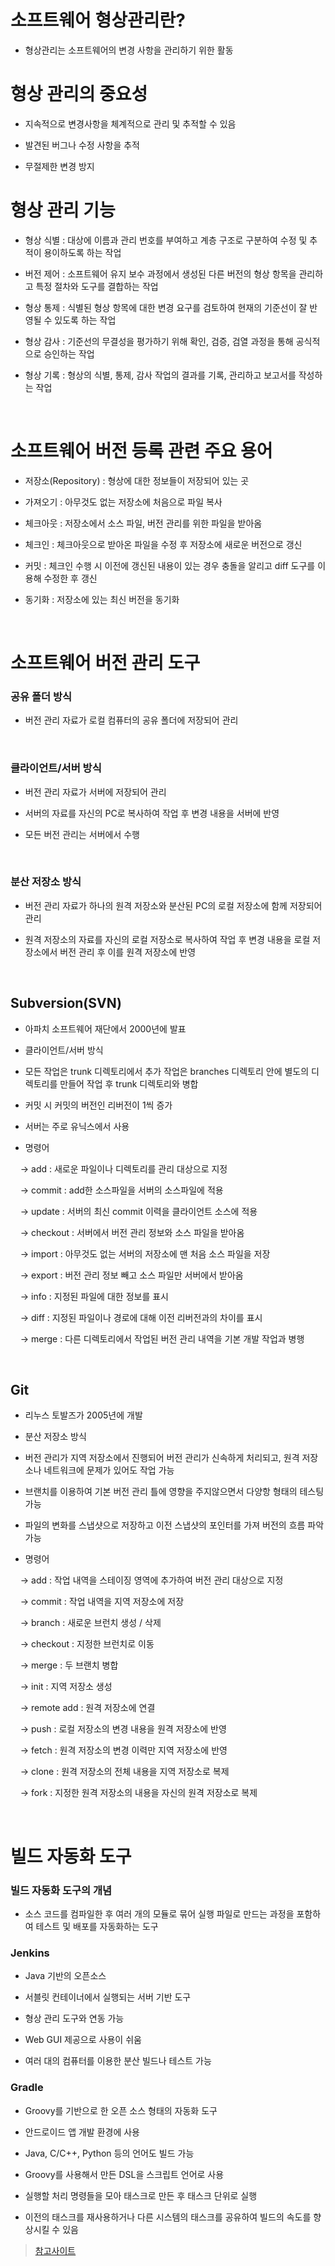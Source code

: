 # 소프트웨어 형상관리란?

- 형상관리는 소프트웨어의 변경 사항을 관리하기 위한 활동

# 형상 관리의 중요성

- 지속적으로 변경사항을 체계적으로 관리 및 추적할 수 있음

- 발견된 버그나 수정 사항을 추적

- 무절제한 변경 방지

# 형상 관리 기능

- 형상 식별 : 대상에 이름과 관리 번호를 부여하고 계층 구조로 구분하여 수정 및 추적이 용이하도록 하는 작업

- 버전 제어 : 소프트웨어 유지 보수 과정에서 생성된 다른 버전의 형상 항목을 관리하고 특정 절차와 도구를 결합하는 작업

- 형상 통제 : 식별된 형상 항목에 대한 변경 요구를 검토하여 현재의 기준선이 잘 반영될 수 있도록 하는 작업

- 형상 감사 : 기준선의 무결성을 평가하기 위해 확인, 검증, 검열 과정을 통해 공식적으로 승인하는 작업

- 형상 기록 : 형상의 식별, 통제, 감사 작업의 결과를 기록, 관리하고 보고서를 작성하는 작업

 
# 소프트웨어 버전 등록 관련 주요 용어

- 저장소(Repository) : 형상에 대한 정보들이 저장되어 있는 곳

- 가져오기 : 아무것도 없는 저장소에 처음으로 파일 복사

- 체크아웃 : 저장소에서 소스 파일, 버전 관리를 위한 파일을 받아옴

- 체크인 : 체크아웃으로 받아온 파일을 수정 후 저장소에 새로운 버전으로 갱신

- 커밋 : 체크인 수행 시 이전에 갱신된 내용이 있는 경우 충돌을 알리고 diff 도구를 이용해 수정한 후 갱신

- 동기화 : 저장소에 있는 최신 버전을 동기화

 

# 소프트웨어 버전 관리 도구

### 공유 폴더 방식

- 버전 관리 자료가 로컬 컴퓨터의 공유 폴더에 저장되어 관리

 

### 클라이언트/서버 방식

- 버전 관리 자료가 서버에 저장되어 관리

- 서버의 자료를 자신의 PC로 복사하여 작업 후 변경 내용을 서버에 반영

- 모든 버전 관리는 서버에서 수행

 

### 분산 저장소 방식

- 버전 관리 자료가 하나의 원격 저장소와 분산된 PC의 로컬 저장소에 함께 저장되어 관리

- 원격 저장소의 자료를 자신의 로컬 저장소로 복사하여 작업 후 변경 내용을 로컬 저장소에서 버전 관리 후 이를 원격 저장소에 반영

 

## Subversion(SVN)

- 아파치 소프트웨어 재단에서 2000년에 발표

- 클라이언트/서버 방식

- 모든 작업은 trunk 디렉토리에서 추가 작업은 branches 디렉토리 안에 별도의 디렉토리를 만들어 작업 후 trunk 디렉토리와 병합

- 커밋 시 커밋의 버전인 리버전이 1씩 증가

- 서버는 주로 유닉스에서 사용

- 명령어

    -> add : 새로운 파일이나 디렉토리를 관리 대상으로 지정

    -> commit : add한 소스파일을 서버의 소스파일에 적용

    -> update : 서버의 최신 commit 이력을 클라이언트 소스에 적용

    -> checkout : 서버에서 버전 관리 정보와 소스 파일을 받아옴

    -> import : 아무것도 없는 서버의 저장소에 맨 처음 소스 파일을 저장

    -> export : 버전 관리 정보 빼고 소스 파일만 서버에서 받아옴

    -> info : 지정된 파일에 대한 정보를 표시

    -> diff : 지정된 파일이나 경로에 대해 이전 리버전과의 차이를 표시

    -> merge : 다른 디렉토리에서 작업된 버전 관리 내역을 기본 개발 작업과 병행

 

## Git

- 리누스 토발즈가 2005년에 개발

- 분산 저장소 방식

- 버전 관리가 지역 저장소에서 진행되어 버전 관리가 신속하게 처리되고, 원격 저장소나 네트워크에 문제가 있어도 작업 가능

- 브랜치를 이용하여 기본 버전 관리 틀에 영향을 주지않으면서 다양항 형태의 테스팅 가능

- 파일의 변화를 스냅샷으로 저장하고 이전 스냅샷의 포인터를 가져 버전의 흐름 파악 가능

- 명령어

    -> add : 작업 내역을 스테이징 영역에 추가하여 버전 관리 대상으로 지정

    -> commit : 작업 내역을 지역 저장소에 저장

    -> branch : 새로운 브런치 생성 / 삭제

    -> checkout : 지정한 브런치로 이동

    -> merge : 두 브랜치 병합

    -> init : 지역 저장소 생성

    -> remote add : 원격 저장소에 연결

    -> push : 로컬 저장소의 변경 내용을 원격 저장소에 반영

    -> fetch : 원격 저장소의 변경 이력만 지역 저장소에 반영

    -> clone : 원격 저장소의 전체 내용을 지역 저장소로 복제

    -> fork : 지정한 원격 저장소의 내용을 자신의 원격 저장소로 복제

 

# 빌드 자동화 도구

### 빌드 자동화 도구의 개념

- 소스 코드를 컴파일한 후 여러 개의 모듈로 묶어 실행 파일로 만드는 과정을 포함하여 테스트 및 배포를 자동화하는 도구

### Jenkins

- Java 기반의 오픈소스

- 서블릿 컨테이너에서 실행되는 서버 기반 도구

- 형상 관리 도구와 연동 가능

- Web GUI 제공으로 사용이 쉬움

- 여러 대의 컴퓨터를 이용한 분산 빌드나 테스트 가능

### Gradle

- Groovy를 기반으로 한 오픈 소스 형태의 자동화 도구

- 안드로이드 앱 개발 환경에 사용

- Java, C/C++, Python 등의 언어도 빌드 가능

- Groovy를 사용해서 만든 DSL을 스크립트 언어로 사용

- 실행할 처리 명령들을 모아 태스크로 만든 후 태스크 단위로 실행

- 이전의 태스크를 재사용하거나 다른 시스템의 태스크를 공유하여 빌드의 속도를 향상시킬 수 있음

> [참고사이트](https://1d1cblog.tistory.com/158)